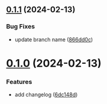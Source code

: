 ## [0.1.1](https://github.com/dakell1/greetings-ci/compare/v0.1.0...v0.1.1) (2024-02-13)


### Bug Fixes

* update branch name ([866dd0c](https://github.com/dakell1/greetings-ci/commit/866dd0c33c46a3dfdc3c842e44ddb86db636f91e))



# [0.1.0](https://github.com/dakell1/greetings-ci/compare/6dc148dbb52ea4fe1690b69a5c85208c8da1e02b...v0.1.0) (2024-02-13)


### Features

* add changelog ([6dc148d](https://github.com/dakell1/greetings-ci/commit/6dc148dbb52ea4fe1690b69a5c85208c8da1e02b))



